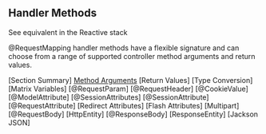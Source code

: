## Handler Methods
See equivalent in the Reactive stack

@RequestMapping handler methods have a flexible signature and can choose from a range of supported controller method arguments and return values.

[Section Summary]
[Method Arguments](./Method%20Arguments.md)
[Return Values]
[Type Conversion]
[Matrix Variables]
[@RequestParam]
[@RequestHeader]
[@CookieValue]
[@ModelAttribute]
[@SessionAttributes]
[@SessionAttribute]
[@RequestAttribute]
[Redirect Attributes]
[Flash Attributes]
[Multipart]
[@RequestBody]
[HttpEntity]
[@ResponseBody]
[ResponseEntity]
[Jackson JSON]